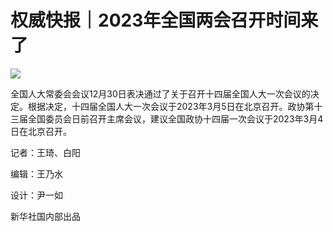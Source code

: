 # 权威快报｜2023年全国两会召开时间来了

![](https://inews.gtimg.com/newsapp_bt/0/15584688505/1000)

全国人大常委会会议12月30日表决通过了关于召开十四届全国人大一次会议的决定。根据决定，十四届全国人大一次会议于2023年3月5日在北京召开。政协第十三届全国委员会日前召开主席会议，建议全国政协十四届一次会议于2023年3月4日在北京召开。

记者：王琦、白阳

编辑：王乃水

设计：尹一如

新华社国内部出品

